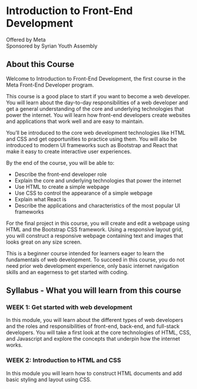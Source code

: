 # Introduction to Front-End Development
Offered by Meta
<br>
Sponsored by Syrian Youth Assembly

## About this Course
Welcome to Introduction to Front-End Development, the first course in the Meta Front-End Developer program.  

This course is a good place to start if you want to become a web developer. You will learn about the day-to-day responsibilities of a web developer and get a general understanding of the core and underlying technologies that power the internet. You will learn how front-end developers create websites and applications that work well and are easy to maintain. 

You’ll be introduced to the core web development technologies like HTML and CSS and get opportunities to practice using them. You will also be introduced to modern UI frameworks such as Bootstrap and React that make it easy to create interactive user experiences. 

By the end of the course, you will be able to: 
- Describe the front-end developer role 
- Explain the core and underlying technologies that power the internet 
- Use HTML to create a simple webpage 
- Use CSS to control the appearance of a simple webpage 
- Explain what React is 
- Describe the applications and characteristics of the most popular UI frameworks 

For the final project in this course, you will create and edit a webpage using HTML and the Bootstrap CSS framework. Using a responsive layout grid, you will construct a responsive webpage containing text and images that looks great on any size screen. 

This is a beginner course intended for learners eager to learn the fundamentals of web development. To succeed in this course, you do not need prior web development experience, only basic internet navigation skills and an eagerness to get started with coding.

## Syllabus - What you will learn from this course

### WEEK 1: Get started with web development
In this module, you will learn about the different types of web developers and the roles and responsibilities of front-end, back-end, and full-stack developers. You will take a first look at the core technologies of HTML, CSS, and Javascript and explore the concepts that underpin how the internet works.

### WEEK 2: Introduction to HTML and CSS
In this module you will learn how to construct HTML documents and add basic styling and layout using CSS.